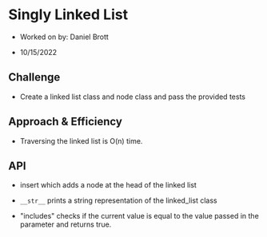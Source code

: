 # Singly Linked List

- Worked on by: Daniel Brott

- 10/15/2022

## Challenge

- Create a linked list class and node class and pass the provided tests

## Approach & Efficiency

- Traversing the linked list is O(n) time.

## API

- insert which adds a node at the head of the linked list

- `__str__` prints a string representation of the linked_list class

- "includes" checks if the current value is equal to the value passed in the parameter and returns true.
